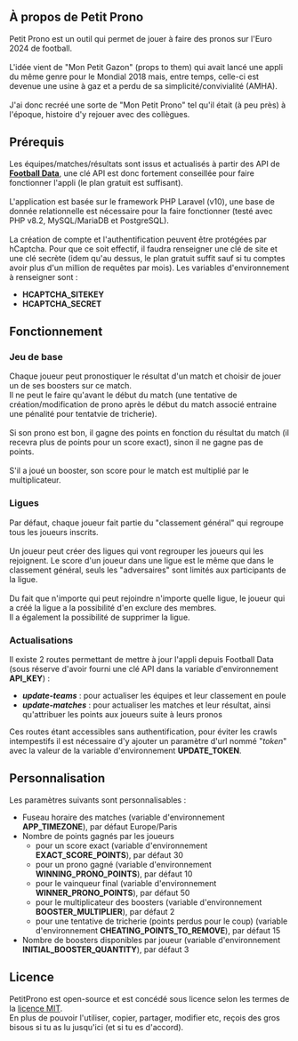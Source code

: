 ## À propos de Petit Prono

Petit Prono est un outil qui permet de jouer à faire des pronos sur l'Euro 2024 de football.<br><br>
L'idée vient de "Mon Petit Gazon" (props to them) qui avait lancé une appli du même genre pour le Mondial 2018 mais, entre temps, celle-ci est devenue une usine à gaz et a perdu de sa simplicité/convivialité (AMHA).<br><br>
J'ai donc recréé une sorte de "Mon Petit Prono" tel qu'il était (à peu près) à l'époque, histoire d'y rejouer avec des collègues.<br>

## Prérequis

Les équipes/matches/résultats sont issus et actualisés à partir des API de **[Football Data](https://www.football-data.org/)**, une clé API est donc fortement conseillée pour faire fonctionner l'appli (le plan gratuit est suffisant).<br><br>
L'application est basée sur le framework PHP Laravel (v10), une base de donnée relationnelle est nécessaire pour la faire fonctionner (testé avec PHP v8.2, MySQL/MariaDB et PostgreSQL).<br>
<br>
La création de compte et l'authentification peuvent être protégées par hCaptcha. Pour que ce soit effectif, il faudra renseigner une clé de site et une clé secrète (idem qu'au dessus, le plan gratuit suffit sauf si tu comptes avoir plus d'un million de requêtes par mois). Les variables d'environnement à renseigner sont : 
- **HCAPTCHA_SITEKEY**
- **HCAPTCHA_SECRET**

## Fonctionnement

### Jeu de base
Chaque joueur peut pronostiquer le résultat d'un match et choisir de jouer un de ses boosters sur ce match. <br>
Il ne peut le faire qu'avant le début du match (une tentative de création/modification de prono après le début du match associé entraine une pénalité pour tentatvie de tricherie).<br><br>
Si son prono est bon, il gagne des points en fonction du résultat du match (il recevra plus de points pour un score exact), sinon il ne gagne pas de points.<br><br>
S'il a joué un booster, son score pour le match est multiplié par le multiplicateur.

### Ligues
Par défaut, chaque joueur fait partie du "classement général" qui regroupe tous les joueurs inscrits.<br><br>
Un joueur peut créer des ligues qui vont regrouper les joueurs qui les rejoignent. Le score d'un joueur dans une ligue est le même que dans le classement général, seuls les "adversaires" sont limités aux participants de la ligue.<br><br>
Du fait que n'importe qui peut rejoindre n'importe quelle ligue, le joueur qui a créé la ligue a la possibilité d'en exclure des membres.<br>
Il a également la possibilité de supprimer la ligue.

### Actualisations
Il existe 2 routes permettant de mettre à jour l'appli depuis Football Data (sous réserve d'avoir fourni une clé API dans la variable d'environnement **API_KEY**) :
- ***update-teams*** : pour actualiser les équipes et leur classement en poule
- ***update-matches*** : pour actualiser les matches et leur résultat, ainsi qu'attribuer les points aux joueurs suite à leurs pronos

Ces routes étant accessibles sans authentification, pour éviter les crawls intempestifs il est nécessaire d'y ajouter un paramètre d'url nommé "*token*" avec la valeur de la variable d'environnement **UPDATE_TOKEN**.

## Personnalisation

Les paramètres suivants sont personnalisables : 
- Fuseau horaire des matches (variable d'environnement **APP_TIMEZONE**), par défaut Europe/Paris
- Nombre de points gagnés par les joueurs
    - pour un score exact (variable d'environnement **EXACT_SCORE_POINTS**), par défaut 30
    - pour un prono gagné (variable d'environnement **WINNING_PRONO_POINTS**), par défaut 10
    - pour le vainqueur final (variable d'environnement **WINNER_PRONO_POINTS**), par défaut 50
    - pour le multiplicateur des boosters (variable d'environnement **BOOSTER_MULTIPLIER**), par défaut 2
    - pour une tentative de tricherie (points perdus pour le coup) (variable d'environnement **CHEATING_POINTS_TO_REMOVE**), par défaut 15
- Nombre de boosters disponibles par joueur (variable d'environnement **INITIAL_BOOSTER_QUANTITY**), par défaut 3

## Licence

PetitProno est open-source et est concédé sous licence selon les termes de la [licence MIT](https://opensource.org/licenses/MIT).<br>
En plus de pouvoir l'utiliser, copier, partager, modifier etc, reçois des gros bisous si tu as lu jusqu'ici (et si tu es d'accord).
